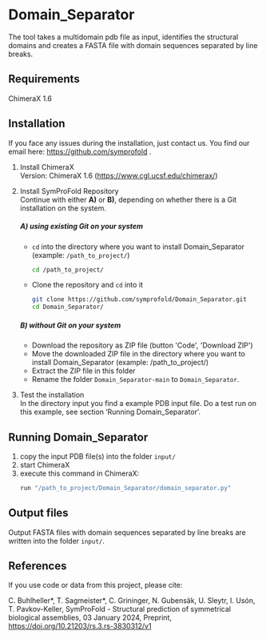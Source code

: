 # Domain_Separator

The tool takes a multidomain pdb file as input, identifies the structural domains and creates a FASTA file with domain sequences separated by line breaks.

## Requirements
ChimeraX 1.6  

## Installation
If you face any issues during the installation, just contact us. You find our email here: https://github.com/symprofold .

1.  Install ChimeraX  
    Version: ChimeraX 1.6 (https://www.cgl.ucsf.edu/chimerax/)

2.  Install SymProFold Repository  
    Continue with either **A)** or **B)**, depending on whether there is a Git installation on the system.
    
    ##### A) using existing Git on your system
    *   `cd` into the directory where you want to install Domain_Separator (example: `/path_to_project/`)
        ```bash
        cd /path_to_project/
        ```
    *   Clone the repository and `cd`  into it
        ```bash
        git clone https://github.com/symprofold/Domain_Separator.git
        cd Domain_Separator/
        ```

    ##### B) without Git on your system
    *   Download the repository as ZIP file (button 'Code', 'Download ZIP')
    *   Move the downloaded ZIP file in the directory where you want to install Domain_Separator (example: /path_to_project/)
    *   Extract the ZIP file in this folder
    * Rename the folder `Domain_Separator-main` to `Domain_Separator`.

3.  Test the installation  
    In the directory input you find a example PDB input file. Do a test run on this example, see section ‘Running Domain_Separator’.


## Running Domain_Separator
1.  copy the input PDB file(s) into the folder `input/`
2.  start ChimeraX
3.  execute this command in ChimeraX:  
    ```bash
    run "/path_to_project/Domain_Separator/domain_separator.py"
    ```

## Output files
Output FASTA files with domain sequences separated by line breaks are written into the folder `input/`.

## References

If you use code or data from this project, please cite: 

C. Buhlheller*, T. Sagmeister*, C. Grininger, N. Gubensäk, U. Sleytr, I. Usón, T. Pavkov-Keller, SymProFold - Structural prediction of symmetrical biological assemblies, 03 January 2024, Preprint, https://doi.org/10.21203/rs.3.rs-3830312/v1
